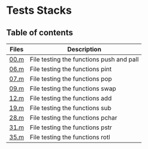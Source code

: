 # Tests Stacks

## Table of contents
Files | Description
----- | -----------
[00.m](./00.m) | File testing the functions push and pall
[06.m](./06.m) | File testing the functions pint
[07.m](./07.m) | File testing the functions pop
[09.m](./09.m) | File testing the functions swap
[12.m](./12.m) | File testing the functions add
[19.m](./19.m) | File testing the functions sub
[28.m](./28.m) | File testing the functions pchar
[31.m](./31.m) | File testing the functions pstr
[35.m](./35.m) | File testing the functions rotl

